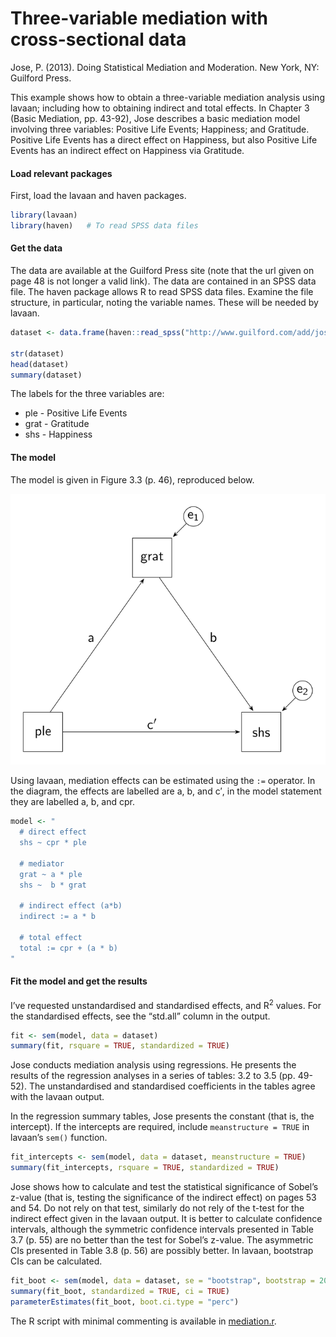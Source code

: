 # Three-variable mediation with cross-sectional data


Jose, P. (2013). Doing Statistical Mediation and Moderation. New York,
NY: Guilford Press.

This example shows how to obtain a three-variable mediation analysis
using lavaan; including how to obtaining indirect and total effects. In
Chapter 3 (Basic Mediation, pp. 43-92), Jose describes a basic mediation
model involving three variables: Positive Life Events; Happiness; and
Gratitude. Positive Life Events has a direct effect on Happiness, but
also Positive Life Events has an indirect effect on Happiness via
Gratitude.

#### Load relevant packages

First, load the lavaan and haven packages.

``` r
library(lavaan)
library(haven)   # To read SPSS data files
```

#### Get the data

The data are available at the Guilford Press site (note that the url
given on page 48 is not longer a valid link). The data are contained in
an SPSS data file. The haven package allows R to read SPSS data files.
Examine the file structure, in particular, noting the variable names.
These will be needed by lavaan.

``` r
dataset <- data.frame(haven::read_spss("http://www.guilford.com/add/jose/mediation_example.sav"))

str(dataset)
head(dataset)
summary(dataset)
```

The labels for the three variables are:

- ple - Positive Life Events
- grat - Gratitude
- shs - Happiness

#### The model

The model is given in Figure 3.3 (p. 46), reproduced below.

<img src="images/Mediation.svg" data-fig-align="left" />

Using lavaan, mediation effects can be estimated using the `:=`
operator. In the diagram, the effects are labelled are a, b, and c$'$,
in the model statement they are labelled a, b, and cpr.

``` r
model <- "
  # direct effect
  shs ~ cpr * ple

  # mediator
  grat ~ a * ple
  shs ~  b * grat

  # indirect effect (a*b)
  indirect := a * b

  # total effect
  total := cpr + (a * b) 
"
```

#### Fit the model and get the results

I’ve requested unstandardised and standardised effects, and
R<sup>2</sup> values. For the standardised effects, see the “std.all”
column in the output.

``` r
fit <- sem(model, data = dataset)
summary(fit, rsquare = TRUE, standardized = TRUE)
```

Jose conducts mediation analysis using regressions. He presents the
results of the regression analyses in a series of tables: 3.2 to 3.5
(pp. 49-52). The unstandardised and standardised coefficients in the
tables agree with the lavaan output.

In the regression summary tables, Jose presents the constant (that is,
the intercept). If the intercepts are required, include
`meanstructure = TRUE` in lavaan’s `sem()` function.

``` r
fit_intercepts <- sem(model, data = dataset, meanstructure = TRUE)
summary(fit_intercepts, rsquare = TRUE, standardized = TRUE)
```

Jose shows how to calculate and test the statistical significance of
Sobel’s z-value (that is, testing the significance of the indirect
effect) on pages 53 and 54. Do not rely on that test, similarly do not
rely of the t-test for the indirect effect given in the lavaan output.
It is better to calculate confidence intervals, although the symmetric
confidence intervals presented in Table 3.7 (p. 55) are no better than
the test for Sobel’s z-value. The asymmetric CIs presented in Table 3.8
(p. 56) are possibly better. In lavaan, bootstrap CIs can be calculated.

``` r
fit_boot <- sem(model, data = dataset, se = "bootstrap", bootstrap = 2000)
summary(fit_boot, standardized = TRUE, ci = TRUE)
parameterEstimates(fit_boot, boot.ci.type = "perc")
```

The R script with minimal commenting is available in
[mediation.r](mediation.r).
